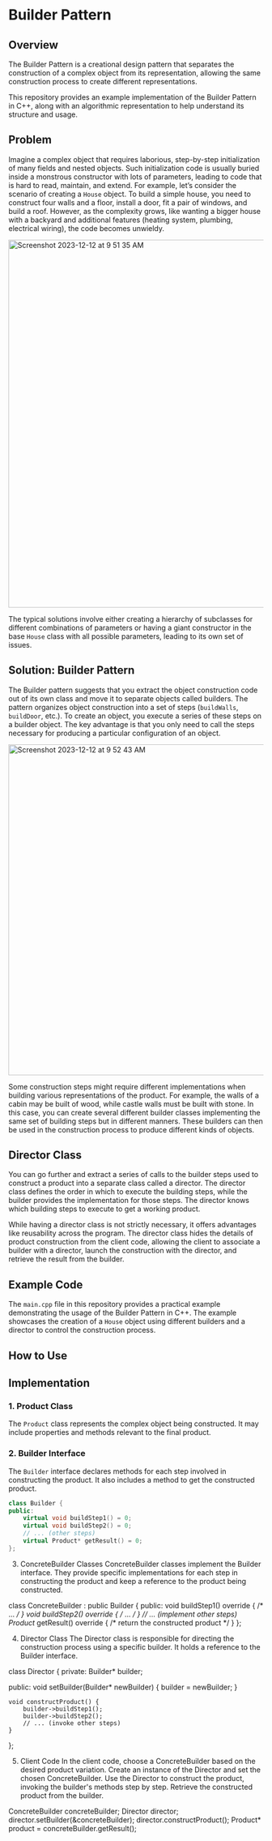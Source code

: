 # Builder Pattern

## Overview

The Builder Pattern is a creational design pattern that separates the construction of a complex object from its representation, allowing the same construction process to create different representations.

This repository provides an example implementation of the Builder Pattern in C++, along with an algorithmic representation to help understand its structure and usage.

## Problem

Imagine a complex object that requires laborious, step-by-step initialization of many fields and nested objects. Such initialization code is usually buried inside a monstrous constructor with lots of parameters, leading to code that is hard to read, maintain, and extend. For example, let’s consider the scenario of creating a `House` object. To build a simple house, you need to construct four walls and a floor, install a door, fit a pair of windows, and build a roof. However, as the complexity grows, like wanting a bigger house with a backyard and additional features (heating system, plumbing, electrical wiring), the code becomes unwieldy.

<img width="726" alt="Screenshot 2023-12-12 at 9 51 35 AM" src="https://github.com/Ravichandra89/LLD-DesignPattern/assets/134200599/1fa241e5-13e0-4410-b46a-1496ec8cc0b4">

The typical solutions involve either creating a hierarchy of subclasses for different combinations of parameters or having a giant constructor in the base `House` class with all possible parameters, leading to its own set of issues.

## Solution: Builder Pattern

The Builder pattern suggests that you extract the object construction code out of its own class and move it to separate objects called builders. The pattern organizes object construction into a set of steps (`buildWalls`, `buildDoor`, etc.). To create an object, you execute a series of these steps on a builder object. The key advantage is that you only need to call the steps necessary for producing a particular configuration of an object.

<img width="653" alt="Screenshot 2023-12-12 at 9 52 43 AM" src="https://github.com/Ravichandra89/LLD-DesignPattern/assets/134200599/1ebecb30-f808-42ef-969d-9b8cc2eecfde">


Some construction steps might require different implementations when building various representations of the product. For example, the walls of a cabin may be built of wood, while castle walls must be built with stone. In this case, you can create several different builder classes implementing the same set of building steps but in different manners. These builders can then be used in the construction process to produce different kinds of objects.

## Director Class

You can go further and extract a series of calls to the builder steps used to construct a product into a separate class called a director. The director class defines the order in which to execute the building steps, while the builder provides the implementation for those steps. The director knows which building steps to execute to get a working product.

While having a director class is not strictly necessary, it offers advantages like reusability across the program. The director class hides the details of product construction from the client code, allowing the client to associate a builder with a director, launch the construction with the director, and retrieve the result from the builder.

## Example Code

The `main.cpp` file in this repository provides a practical example demonstrating the usage of the Builder Pattern in C++. The example showcases the creation of a `House` object using different builders and a director to control the construction process.

## How to Use
## Implementation

### 1. Product Class

The `Product` class represents the complex object being constructed. It may include properties and methods relevant to the final product.

### 2. Builder Interface

The `Builder` interface declares methods for each step involved in constructing the product. It also includes a method to get the constructed product.

```cpp
class Builder {
public:
    virtual void buildStep1() = 0;
    virtual void buildStep2() = 0;
    // ... (other steps)
    virtual Product* getResult() = 0;
};
```
3. ConcreteBuilder Classes
ConcreteBuilder classes implement the Builder interface. They provide specific implementations for each step in constructing the product and keep a reference to the product being constructed.

class ConcreteBuilder : public Builder {
public:
    void buildStep1() override { /* ... */ }
    void buildStep2() override { /* ... */ }
    // ... (implement other steps)
    Product* getResult() override { /* return the constructed product */ }
};

4. Director Class
The Director class is responsible for directing the construction process using a specific builder. It holds a reference to the Builder interface.

class Director {
private:
    Builder* builder;

public:
    void setBuilder(Builder* newBuilder) {
        builder = newBuilder;
    }

    void constructProduct() {
        builder->buildStep1();
        builder->buildStep2();
        // ... (invoke other steps)
    }
};

5. Client Code
In the client code, choose a ConcreteBuilder based on the desired product variation. Create an instance of the Director and set the chosen ConcreteBuilder. Use the Director to construct the product, invoking the builder's methods step by step. Retrieve the constructed product from the builder.

ConcreteBuilder concreteBuilder;
Director director;
director.setBuilder(&concreteBuilder);
director.constructProduct();
Product* product = concreteBuilder.getResult();


